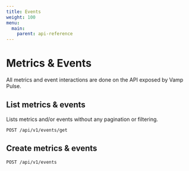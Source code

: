 ```yaml
---
title: Events
weight: 100
menu:
  main:
    parent: api-reference
---
```


# Metrics & Events

All metrics and event interactions are done on the API exposed by Vamp Pulse.

## List metrics & events

Lists metrics and/or events without any pagination or filtering.

    POST /api/v1/events/get 

## Create metrics & events


    POST /api/v1/events
